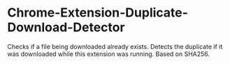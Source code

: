 # Chrome-Extension-Duplicate-Download-Detector
Checks if a file being downloaded already exists. Detects the duplicate if it was downloaded while this extension was running. Based on SHA256.

